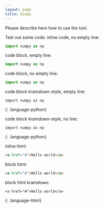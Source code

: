 ```yaml
---
layout: page
title: Usage
---
```


Please describe here how to use the tool.


Test out some code:
inline code, no empty line:
``` python
import numpy as np
```

code block, empty line:

~~~ python
import numpy as np
~~~

code block, no empty line:
~~~ python
import numpy as np
~~~

code block kramdown-style, empty line:

~~~
import numpy as np
~~~
{: .language-python}

code block kramdown-style, no line:
~~~
import numpy as np
~~~
{: .language-python}


inline html:

``` html
<a href="#">Hello world</a>
```

block html:

~~~ html
<a href="#">Hello world</a>
~~~

block html kramdown:

~~~ 
<a href="#">Hello world</a>
~~~
{: .language-html}

